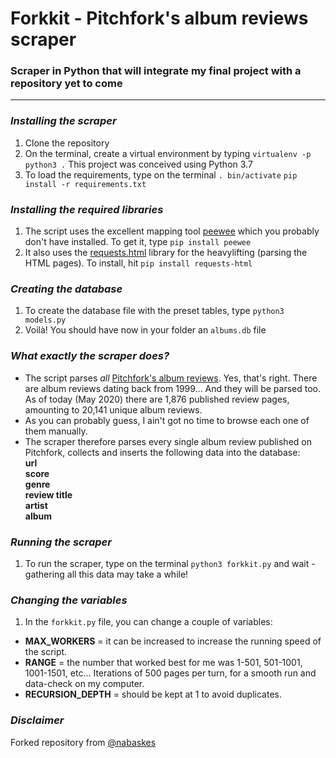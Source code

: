 # Forkkit - Pitchfork's album reviews scraper

### Scraper in Python that will integrate my final project with a repository yet to come

---

### **_Installing the scraper_**

1. Clone the repository
2. On the terminal, create a virtual environment by typing `virtualenv -p python3 .` This project was conceived using Python 3.7
3. To load the requirements, type on the terminal `. bin/activate`
   `pip install -r requirements.txt`

### **_Installing the required libraries_**

1. The script uses the excellent mapping tool [peewee](https://github.com/coleifer/peewee) which you probably don't have installed. To get it, type `pip install peewee`
2. It also uses the [requests.html](https://github.com/psf/requests-html) library for the heavylifting (parsing the HTML pages). To install, hit `pip install requests-html`

### **_Creating the database_**

1. To create the database file with the preset tables, type `python3 models.py`
2. Voilà! You should have now in your folder an `albums.db` file

### **_What exactly the scraper does?_**

- The script parses _all_ [Pitchfork's album reviews](https://pitchfork.com/reviews/albums/). Yes, that's right. There are album reviews dating back from 1999... And they will be parsed too. As of today (May 2020) there are 1,876 published review pages, amounting to 20,141 unique album reviews.
- As you can probably guess, I ain't got no time to browse each one of them manually.
- The scraper therefore parses every single album review published on Pitchfork, collects and inserts the following data into the database:  
  **url**  
  **score**  
  **genre**  
  **review title**  
  **artist**  
  **album**

### **_Running the scraper_**

1. To run the scraper, type on the terminal `python3 forkkit.py` and wait - gathering all this data may take a while!

### **_Changing the variables_**

1. In the `forkkit.py` file, you can change a couple of variables:

- **MAX_WORKERS** = it can be increased to increase the running speed of the script.
- **RANGE** = the number that worked best for me was 1-501, 501-1001, 1001-1501, etc... Iterations of 500 pages per turn, for a smooth run and data-check on my computer.
- **RECURSION_DEPTH** = should be kept at 1 to avoid duplicates.

### _Disclaimer_

Forked repository from [@nabaskes](https://github.com/nabaskes/Pitchforker)
